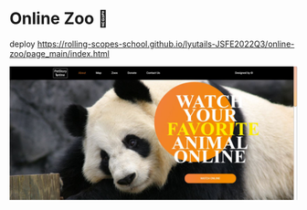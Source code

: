 # Online Zoo 🐒

deploy https://rolling-scopes-school.github.io/lyutails-JSFE2022Q3/online-zoo/page_main/index.html

<img src="./zoo_screenshot.JPG">
